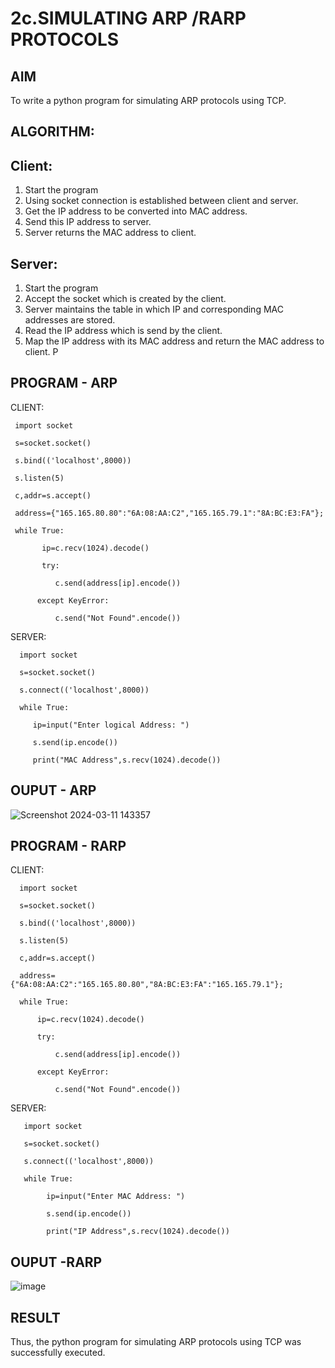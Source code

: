 # 2c.SIMULATING ARP /RARP PROTOCOLS
## AIM
To write a python program for simulating ARP protocols using TCP.
## ALGORITHM:
## Client:
1. Start the program
2. Using socket connection is established between client and server.
3. Get the IP address to be converted into MAC address.
4. Send this IP address to server.
5. Server returns the MAC address to client.
## Server:
1. Start the program
2. Accept the socket which is created by the client.
3. Server maintains the table in which IP and corresponding MAC addresses are
stored.
4. Read the IP address which is send by the client.
5. Map the IP address with its MAC address and return the MAC address to client.
P
## PROGRAM - ARP

CLIENT:

     import socket 
    
     s=socket.socket()
    
     s.bind(('localhost',8000))

     s.listen(5)

     c,addr=s.accept()

     address={"165.165.80.80":"6A:08:AA:C2","165.165.79.1":"8A:BC:E3:FA"};

     while True:

           ip=c.recv(1024).decode()
    
           try:
    
              c.send(address[ip].encode())
      
          except KeyError:
    
              c.send("Not Found".encode())

SERVER:

      import socket
      
      s=socket.socket()
      
      s.connect(('localhost',8000))
      
      while True:
      
         ip=input("Enter logical Address: ")
         
         s.send(ip.encode())
         
         print("MAC Address",s.recv(1024).decode())
         

 
## OUPUT - ARP

![Screenshot 2024-03-11 143357](https://github.com/KAVIYASHANMUGAM19/2c.ARP_RARP_PROTOCOLS/assets/155141139/dcf0998a-ac3a-4cba-92fb-4bdd1d28c68a)


## PROGRAM - RARP

CLIENT:

      import socket 
      
      s=socket.socket()
      
      s.bind(('localhost',8000))
      
      s.listen(5)
      
      c,addr=s.accept()
      
      address={"6A:08:AA:C2":"165.165.80.80","8A:BC:E3:FA":"165.165.79.1"};
      
      while True:
      
          ip=c.recv(1024).decode()
          
          try:
          
              c.send(address[ip].encode())
              
          except KeyError:
          
              c.send("Not Found".encode())


SERVER:

       import socket
       
       s=socket.socket()
       
       s.connect(('localhost',8000))
       
       while True:
       
            ip=input("Enter MAC Address: ")
            
            s.send(ip.encode())
            
            print("IP Address",s.recv(1024).decode())

            

## OUPUT -RARP

![image](https://github.com/KAVIYASHANMUGAM19/2c.ARP_RARP_PROTOCOLS/assets/155141139/14768334-405a-43ad-996c-dc025db518bb)




## RESULT
Thus, the python program for simulating ARP protocols using TCP was successfully 
executed.
